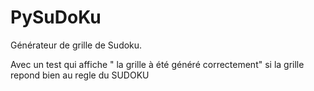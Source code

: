 # PySuDoKu

Générateur de grille de Sudoku.

Avec un test qui affiche " la grille à été généré correctement" si la grille repond bien au regle du SUDOKU
